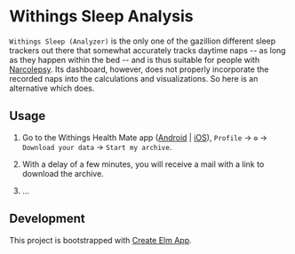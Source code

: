 # Withings Sleep Analysis

`Withings Sleep (Analyzer)` is the only one of the gazillion different sleep trackers out there that somewhat accurately tracks daytime naps -- as long as they happen within the bed -- and is thus suitable for people with [Narcolepsy](https://www.nhs.uk/conditions/narcolepsy/). Its dashboard, however, does not properly incorporate the recorded naps into the calculations and visualizations. So here is an alternative which does.

## Usage

1. Go to the Withings Health Mate app ([Android](https://play.google.com/store/apps/details?id=com.withings.wiscale2) | [iOS](https://apps.apple.com/us/app/withings-health-mate/id542701020)), `Profile` → `⚙` → `Download your data` → `Start my archive`.

2. With a delay of a few minutes, you will receive a mail with a link to download the archive.

3. ...

## Development

This project is bootstrapped with [Create Elm App](https://github.com/halfzebra/create-elm-app).
